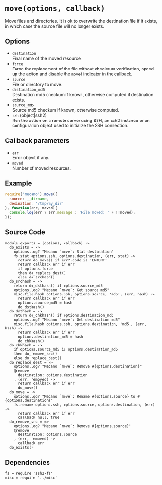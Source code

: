 
# `move(options, callback)`

Move files and directories. It is ok to overwrite the destination file if it
exists, in which case the source file will no longer exists.

## Options

*   `destination`   
    Final name of the moved resource.   
*   `force`   
    Force the replacement of the file without checksum verification, speed up
    the action and disable the `moved` indicator in the callback.   
*   `source`   
    File or directory to move.   
*   `destination_md5`   
    Destination md5 checkum if known, otherwise computed if destination
    exists.   
*   `source_md5`   
    Source md5 checkum if known, otherwise computed.   
*   `ssh` (object|ssh2)   
    Run the action on a remote server using SSH, an ssh2 instance or an
    configuration object used to initialize the SSH connection.   

## Callback parameters

*   `err`   
    Error object if any.   
*   `moved`   
    Number of moved resources.   

## Example

```js
require('mecano').move({
  source: __dirname,
  desination: '/tmp/my_dir'
}, function(err, moved){
  console.log(err ? err.message : 'File moved: ' + !!moved);
});
```

## Source Code

    module.exports = (options, callback) ->
      do_exists = ->
        options.log? "Mecano `move`: Stat destination"
        fs.stat options.ssh, options.destination, (err, stat) ->
          return do_move() if err?.code is 'ENOENT'
          return callback err if err
          if options.force
          then do_replace_dest()
          else do_srchash()
      do_srchash = ->
        return do_dsthash() if options.source_md5
        options.log? "Mecano `move`: Get source md5"
        misc.file.hash options.ssh, options.source, 'md5', (err, hash) ->
          return callback err if err
          options.source_md5 = hash
          do_dsthash()
      do_dsthash = ->
        return do_chkhash() if options.destination_md5
        options.log? "Mecano `move`: Get destination md5"
        misc.file.hash options.ssh, options.destination, 'md5', (err, hash) ->
          return callback err if err
          options.destination_md5 = hash
          do_chkhash()
      do_chkhash = ->
        if options.source_md5 is options.destination_md5
        then do_remove_src()
        else do_replace_dest()
      do_replace_dest = =>
        options.log? "Mecano `move`: Remove #{options.destination}"
        @remove
          destination: options.destination
        , (err, removed) ->
          return callback err if err
          do_move()
      do_move = ->
        options.log? "Mecano `move`: Rename #{options.source} to #{options.destination}"
        fs.rename options.ssh, options.source, options.destination, (err) ->
          return callback err if err
          callback null, true
      do_remove_src = =>
        options.log? "Mecano `move`: Remove #{options.source}"
        @remove
          destination: options.source
        , (err, removed) ->
          callback err
      do_exists()

## Dependencies

    fs = require 'ssh2-fs'
    misc = require '../misc'
